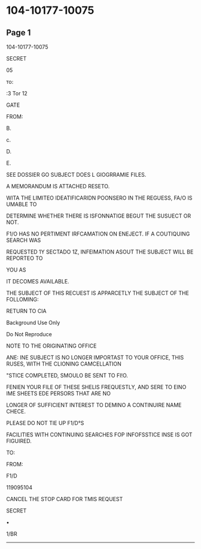 # 104-10177-10075

## Page 1

104-10177-10075

SECRET

05

то:

:3 Tor 12

GATE

FROM:

B.

c.

D.

E.

SEE DOSSIER GO SUBJECT DOES L GIOGRRAMIE FILES.

A MEMORANDUM IS ATTACHED RESETO.

WITA THE LIMITEO IDEATIFICARIDN POONSERO IN THE REGUESS, FA/O IS UMABLE TO

DETERMINE WHETHER THERE IS ISFONNATIGE BEGUT THE SUSUECT OR NOT.

F1/O HAS NO PERTIMENT IRFCAMATION ON ENEJECT. IF A COUTIQUING SEARCH WAS

REQUESTED 1Y SECTADO 1Z, INFEIMATION ASOUT THE SUBJECT WILL BE REPORTEO TO

YOU AS

IT DECOMES AVAILABLE.

THE SUBJECT OF THIS RECUEST IS APPARCETLY THE SUBJECT OF THE FOLLOMING:

RETURN TO CIA

Background Use Only

Do Not Reproduce

NOTE TO THE ORIGINATING OFFICE

ANE: INE SUBJECT IS NO LONGER IMPORTAST TO YOUR OFFICE, THIS RUSES, WITH THE CLIONING CAMCELLATION

"STICE COMPLETED, SMOULO BE SENT TO FI!O.

FENIEN YOUR FILE OF THESE SHELIS FREQUESTLY, AND SERE TO EINO IME SHEETS EDE PERSORS THAT ARE NO

LONGER OF SUFFICIENT INTEREST TO DEMINO A CONTINUIRE NAME CHECE.

PLEASE DO NOT TIE UP F1/D°S

FACILITIES WITH CONTINUING SEARCHES FOP INFOFSSTICE INSE IS GOT FIGUIRED.

TO:

FROM:

F1/D

119095104

CANCEL THE STOP CARD FOR TMIS REQUEST

SECRET

•

1/BR

---


